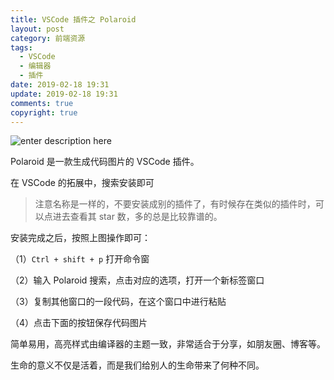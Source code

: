 ```yaml
---
title: VSCode 插件之 Polaroid
layout: post
category: 前端资源
tags:
  - VSCode
  - 编辑器
  - 插件
date: 2019-02-18 19:31
update: 2019-02-18 19:31
comments: true
copyright: true
---
```


![enter description here][1]

Polaroid 是一款生成代码图片的 VSCode 插件。

<!-- more -->

在 VSCode 的拓展中，搜索安装即可

> 注意名称是一样的，不要安装成别的插件了，有时候存在类似的插件时，可以点进去查看其 star 数，多的总是比较靠谱的。

安装完成之后，按照上图操作即可：

（1）`Ctrl + shift + p` 打开命令窗

（2）输入 Polaroid 搜索，点击对应的选项，打开一个新标签窗口

（3）复制其他窗口的一段代码，在这个窗口中进行粘贴

（4）点击下面的按钮保存代码图片

简单易用，高亮样式由编译器的主题一致，非常适合于分享，如朋友圈、博客等。

<common-Quote>生命的意义不仅是活着，而是我们给别人的生命带来了何种不同。</common-Quote>

  [1]: https://i.loli.net/2019/02/18/5c6aa8fbb76a4.jpg "code"
